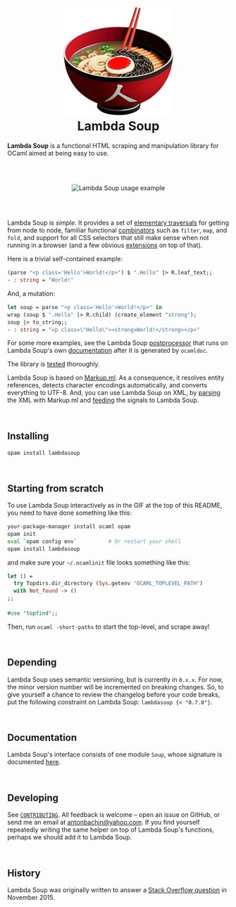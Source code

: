 <h1 align="center">
<img alt="Lambda Soup" src="https://raw.githubusercontent.com/aantron/lambdasoup/master/docs/logo.png" width="250">
</img>
<br>
Lambda Soup
</h1>

[coveralls]:     https://coveralls.io/github/aantron/lambdasoup?branch=master
[coveralls-img]: https://img.shields.io/coveralls/aantron/lambdasoup/master.svg

**Lambda Soup** is a functional HTML scraping and manipulation library for OCaml
aimed at being easy to use.

<br><br>

<p align="center">
<img alt="Lambda Soup usage example" src="https://raw.githubusercontent.com/aantron/lambdasoup/master/docs/sample.gif">
</img>
</p>

[sample]: https://raw.githubusercontent.com/aantron/lambdasoup/master/docs/sample.gif

<br><br>

Lambda Soup is *simple*. It provides a set of
[elementary traversals][traversals] for getting from node to node, familiar
functional [combinators][combinators] such as `filter`, `map`, and `fold`, and
support for all CSS selectors that still make sense when not running in a
browser (and a few obvious [extensions][extracss] on top of that).

Here is a trivial self-contained example:

```ocaml
(parse "<p class='Hello'>World!</p>") $ ".Hello" |> R.leaf_text;;
- : string = "World!"
```

And, a mutation:

```ocaml
let soup = parse "<p class='Hello'>World!</p>" in
wrap (soup $ ".Hello" |> R.child) (create_element "strong");
soup |> to_string;;
- : string = "<p class=\"Hello\"><strong>World!</strong></p>"
```

For some more examples, see the Lambda Soup [postprocessor][postprocess] that
runs on Lambda Soup's own [documentation][docs] after it is generated by
`ocamldoc`.

The library is [tested][tests] thoroughly.

Lambda Soup is based on [Markup.ml][markupml]. As a consequence, it resolves
entity references, detects character encodings automatically, and converts
everything to UTF-8. And, you can use Lambda Soup on XML, by
[parsing][parse_xml] the XML with Markup.ml and [feeding][from_signals] the
signals to Lambda Soup.

[parse_xml]:    http://aantron.github.io/markup.ml/#VALparse_xml
[from_signals]: http://aantron.github.io/lambdasoup/#2_Parsingsignals

<br/>

## Installing

    opam install lambdasoup

[contributing-install]: https://github.com/aantron/lambdasoup/blob/master/docs/CONTRIBUTING.md#developing

<br/>

## Starting from scratch

To use Lambda Soup interactively as in the GIF at the top of this README, you
need to have done something like this:

```sh
your-package-manager install ocaml opam
opam init
eval `opam config env`          # Or restart your shell
opam install lambdasoup
```

and make sure your `~/.ocamlinit` file looks something like this:

```ocaml
let () =
  try Topdirs.dir_directory (Sys.getenv "OCAML_TOPLEVEL_PATH")
  with Not_found -> ()
;;

#use "topfind";;
```

Then, run `ocaml -short-paths` to start the top-level, and scrape away!

<br/>

## Depending

Lambda Soup uses semantic versioning, but is currently in `0.x.x`. For now, the
minor version number will be incremented on breaking changes. So, to give
yourself a chance to review the changelog before your code breaks, put the
following constraint on Lambda Soup: `lambdasoup {< "0.7.0"}`.

<br/>

## Documentation

Lambda Soup's interface consists of one module `Soup`, whose signature is
documented [here][docs].

<br/>

## Developing

See [`CONTRIBUTING`][contributing]. All feedback is welcome – open an issue on
GitHub, or send me an email at [antonbachin@yahoo.com][email]. If you find
yourself repeatedly writing the same helper on top of Lambda Soup's functions,
perhaps we should add it to Lambda Soup.

<br/>

## History

Lambda Soup was originally written to answer a [Stack Overflow question][so] in
November 2015.

[docs]:         http://aantron.github.io/lambdasoup
[postprocess]:  https://github.com/aantron/lambdasoup/blob/master/docs/postprocess.ml
[tests]:        https://github.com/aantron/lambdasoup/blob/master/test/test.ml
[contributing]: https://github.com/aantron/lambdasoup/blob/master/docs/CONTRIBUTING.md
[email]:        mailto:antonbachin@yahoo.com
[extracss]:     http://aantron.github.io/lambdasoup#VALselect
[traversals]:   http://aantron.github.io/lambdasoup#2_Elementarytraversals
[combinators]:  http://aantron.github.io/lambdasoup#2_Combinators
[markupml]:     https://github.com/aantron/markup.ml
[so]: https://stackoverflow.com/questions/33489575/parsing-html-with-ocaml
